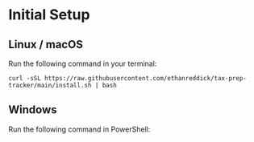 # Initial Setup

## Linux / macOS

Run the following command in your terminal:

```
curl -sSL https://raw.githubusercontent.com/ethanreddick/tax-prep-tracker/main/install.sh | bash
```

## Windows

Run the following command in PowerShell:
